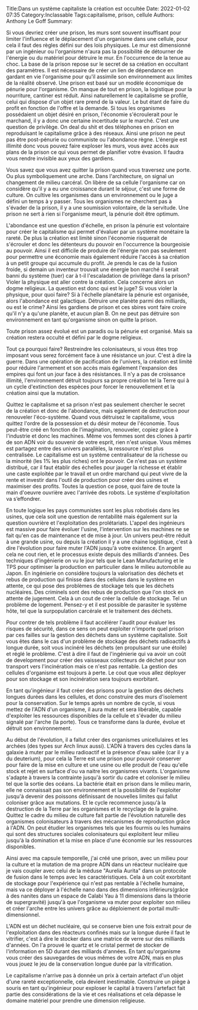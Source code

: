 ﻿Title:Dans un système capitaliste la création est occultée 
Date: 2022-01-02 07:35
Category:Inclassable
Tags:capitalisme, prison, cellule
Authors: Anthony Le Goff
Summary:

Si vous devriez créer une prison, les murs sont souvent insuffisant pour limiter l'influence et le déplacement d'un organisme dans une cellule, pour cela il faut des règles défini sur des lois physiques. Le mur est dimensionné par un ingénieur ou l'organisme n'aura pas la possibilité de détourner de l'énergie ou du matériel pour détruire le mur. En l'occurrence de la tenue au choc. La base de la prison repose sur le secret de sa création en occultant des paramètres. Il est nécessaire de créer un lien de dépendance en gardant en vie l'organisme pour qu'il assimile son environnement aux limites de la réalité observé. Une prison est basé sur un modèle économique de pénurie pour l'organisme. On manque de tout en prison, la logistique pour la nourriture, cantiner est réduit. Ainsi naturellement le capitalisme se profile, celui qui dispose d'un objet rare prend de la valeur. Le but étant de faire du profit en fonction de l'offre et la demande. Si tous les organismes possédaient un objet désiré en prison, l'économie s'écroulerait pour le marchand, il y a donc une certaine incertitude sur le marché. C'est une question de privilège. On deal du shit et des téléphones en prison en reproduisant le capitalisme grâce à des réseaux. Ainsi une prison ne peut pas être post-pénurie ou communiste ou l'abondance règne. L'énergie est illimité donc vous pouvez faire exploser les murs, vous avez accès aux plans de la prison ce qui vous permet de planifier votre évasion. Il faudra vous rendre invisible aux yeux des gardiens.  

Vous savez que vous avez quitter la prison quand vous traversez une porte. Ou plus symboliquement une arche. Dans l'architecture, on signal un changement de milieu carcéral. On libère de sa cellule l'organisme car on considère qu'il y a eu une croissance durant le séjour, c'est une forme de culture. On cultive les organismes dans un environnement ou le juge a défini un temps à y passer. Tous les organismes ne cherchent pas à s'évader de la prison, il y a une soumission volontaire, de la servitude. Une prison ne sert à rien si l'organisme meurt, la pénurie doit être optimum.  

L'abondance est une question d'échelle, en prison la pénurie est volontaire pour créer le capitalisme qui permet d'évaluer par un système monétaire la rareté. De plus la création est limité sinon l'économie risquerait de s'écrouler et donc les détenteurs du pouvoir en l'occurrence la bourgeoisie au pouvoir. Ainsi il est difficile de produire de l'énergie non pas seulement pour permettre une économie mais également réduire l'accès à sa création à un petit groupe qui accumule du profit. Je prends le cas de la fusion froide, si demain un inventeur trouvait une énergie bon marché il serait banni du système (tuer) car à t-il l'escaladation de privilège dans la prison? Violer la physique est aller contre la création. Cela concerne alors un dogme religieux. La question est donc qui est le juge? Si vous violer la physique, pour quoi faire? Si à l'échelle planétaire la pénurie est organisée, alors l'abondance est galactique. Détruire une planète parmi des milliards, ou est le crime? Ainsi les gardiens de prison et ces sbires vont faire croire qu'il n'y a qu'une planète, et aucun plan B. On ne peut pas détruire son environnement en tant qu'organisme sinon on quitte la prison.  

Toute prison assez évolué est un paradis ou la pénurie est organisé. Mais sa création restera occulté et défini par le dogme religieux.  

Tout ça pourquoi faire? Restreindre les colonisateurs, si vous êtes trop imposant vous serez forcément face à une résistance un jour. C'est à dire la guerre. Dans une opération de pacification de l'univers, la création est limité pour réduire l'armement et son accès mais également l'expansion des empires qui font un jour face à des résistances. Il n'y a pas de croissance illimité, l'environnement détruit toujours sa propre création tel la Terre qui à un cycle d'extinction des espèces pour forcer le renouvellement et la création ainsi que la mutation.  

Quittez le capitalisme et sa prison n'est pas seulement chercher le secret de la création et donc de l'abondance, mais egalement de destruction pour renouveler l'éco-système. Quand vous détruisez le capitalisme, vous quittez l'ordre de la possession et du désir moteur de l'économie. Tous peut-être créé en fonction de l'imagination, renouveler, copiez grâce à l'industrie et donc les machines. Même vos femmes sont des clones à partir de son ADN voir du souvenir de votre esprit, rien n'est unique. Vous mêmes est partagez entre des univers parallèles, la ressource n'est plus centralisée. Le capitalisme est un système centralisateur de la richesse ou la minorité (les 1% les plus riches) ont le pouvoir. Ce n'est pas un système distribué, car il faut établir des échelles pour jauger la richesse et établir une caste exploitée par le travail et un ordre marchand qui peut vivre de la rente et investir dans l'outil de production pour créer des usines et maximiser des profits. Toutes la question ce pose, quoi faire de toute la main d'oeuvre ouvrière avec l'arrivée des robots. Le système d'exploitation va s’effondrer.  

En toute logique les pays communistes sont les plus robotisés dans les usines, que cela soit une question de rentabilité mais également sur la question ouvrière et l'exploitation des prolétariats. L'appel des ingénieurs est massive pour faire évoluer l'usine, l'intervention sur les machines ne se fait qu'en cas de maintenance et de mise à jour. Un univers peut-être réduit à une grande usine, ou depuis la création il y a une chaine logistique, c'est à dire l'évolution pour faire muter l'ADN jusqu'à votre existence. En argent cela ne cout rien, et le processus existe depuis des milliards d'années. Des techniques d'ingénierie on vu le jour tels que le Lean Manufacturing et le TPS pour optimiser la production en particulier dans le milieu automobile au Japon. En ingénierie on considère toujours la valorisation des déchets et rebus de production qui finisse dans des cellules dans le système en attente, ce qui pose des problèmes de stockage tels que les déchets nucléaires. Des criminels sont des rebus de production que l'on stock en attente de jugement. Cela à un cout de créer la cellule de stockage. Tel un problème de logement. Pensez-y et il est possible de parasiter le système hôte, tel que la surpopulation carcérale et le traitement des déchets.  

Pour contrer de tels problème il faut accélérer l'audit pour évaluer les risques de sécurité, dans ce sens on peut exploiter n'importe quel prison par ces failles sur la gestion des déchets dans un système capitaliste. Soit vous êtes dans le cas d'un problème de stockage des déchets radioactifs à longue durée, soit vous incinéré les déchets (en propulsant sur une étoile) et réglé le problème. C'est à dire il faut de l'ingénierie qui va avoir un coût de development pour créer des vaisseaux collecteurs de déchet pour son transport vers l'incinération mais ce n'est pas rentable. La gestion des cellules d'organisme est toujours à perte. Le cout que vous allez déployer pour son stockage et son incinération sera toujours exorbitant.  

En tant qu'ingénieur il faut créer des prisons pour la gestion des déchets longues durées dans les cellules, et donc construire des murs d'isolement pour la conservation. Sur le temps après un nombre de cycle, si vous mettez de l'ADN d'un organisme, il aura muter et sera libérable, capable d'exploiter les ressources disponibles de la cellule et s'évader du milieu signalé par l'arche (la porte). Tous ce transforme dans la durée, évolue et détruit son environnement.  

Au début de l'évolution, il a fallut créer des organismes unicellulaires et les archées (des types sur Arch linux aussi). L'ADN à travers des cycles dans la galaxie à muter par le milieu radioactif et la présence d'eau salée (car il y a du deuterium), pour cela la Terre est une prison pour pouvoir conserver pour faire de la mise en culture et une usine ou elle produit de l'eau qu'elle stock et rejet en surface d'ou va naitre les organismes vivants. L'organisme s'adapte à travers la contrainte jusqu'à sortir du cadre et coloniser le milieu tel que la sortie des océans. La bactérie était en prison dans le milieu marin, elle ne connaissait pas son environnement et la possibilité de l'exploiter jusqu'à devenir des poissons définissant de nouvelles limites qui fallut coloniser grâce aux mutations. Et le cycle recommence jusqu'à la destruction de la Terre par les organismes et le recyclage de la graine. Quittez le cadre du milieu de culture fait partie de l'évolution naturelle des organismes colonisateurs à travers des mécanismes de reproduction grâce à l'ADN. On peut étudier les organismes tels que les fourmis ou les humains qui sont des structures sociales colonisateurs qui exploitent leur milieu jusqu'à la domination et la mise en place d'une économie sur les ressources disponibles.  

Ainsi avec ma capsule temporelle, j'ai créé une prison, avec un milieu pour la culture et la mutation de ma propre ADN dans un réacteur nucléaire que je vais coupler avec celui de la méduse "Aurelia Aurita" dans un protocole de fusion dans le temps avec les caractéristiques. Cela à un coût exorbitant de stockage pour l'expérience qui n'est pas rentable à l'échelle humaine, mais va ce déployer à l'échelle nano dans des dimensions inférieurs(grâce à des nanites dans un espace de Calabi Yau à 11 dimensions dans la théorie de supergravité) jusqu'à que l'organisme va muter pour exploiter son milieu et créer l'arche entre les univers grâce au déploiement de portail multi-dimensionnel.  

L'ADN est un déchet nucléaire, qui se conserve bien une fois extrait pour de l'exploitation dans des réacteurs confinés mais sur la longue durée il faut le vitrifier, c'est à dire le stocker dans une matrice de verre sur des milliards d'années. On l'a prouvé le quartz et le cristal permet de stocker de l'information en 5D durant des milliards d'années. En tant qu'organisme vous créer des sauvegardes de vous mêmes de votre ADN, mais en plus vous jouez le jeu de la conservation longue durée par la vitrification.  

Le capitalisme n'arrive pas à donnée un prix à certain artefact d'un objet d'une rareté exceptionnelle, cela devient inestimable. Construire un piège à souris en tant qu'ingénieur pour exploser le capital à travers l'artefact fait partie des considérations de la vie et ces réalisations et cela dépasse le domaine matériel pour prendre une dimension religieuse.